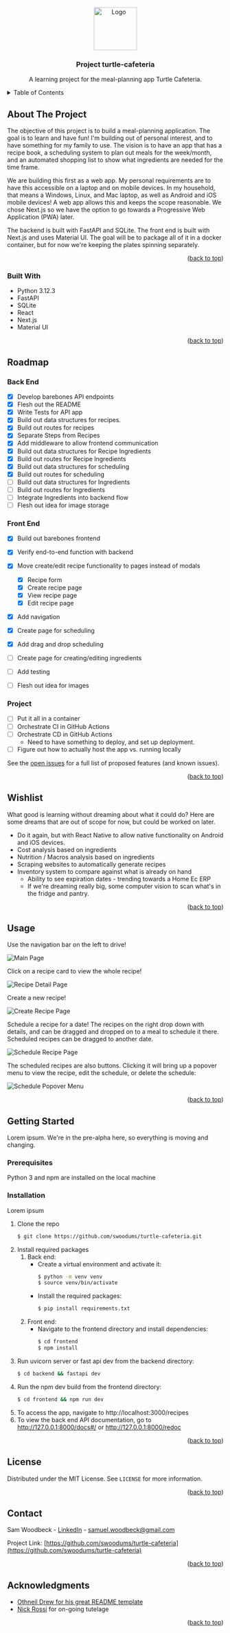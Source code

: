 <a id="readme-top"></a>
<!--
*** With gratitude, from https://github.com/othneildrew/Best-README-Template/ 
*** Thanks for checking out the Best-README-Template. If you have a suggestion
*** that would make this better, please fork the repo and create a pull request
*** or simply open an issue with the tag "enhancement".
*** Don't forget to give the project a star!
*** Thanks again! Now go create something AMAZING! :D
-->




<!-- PROJECT LOGO -->
<br />
<div align="center">
    <div>
        <a href="https://github.com/swoodums/turtle-cafeteria">
            <img src="images/turtle_burger.png" alt="Logo" width="100px">
        </a>
    </div>
    
<h3 align="center">Project turtle-cafeteria</h3>
    <p align="center">
        A learning project for the meal-planning app Turtle Cafeteria.
        <br />
    </p>
</div>



<!-- TABLE OF CONTENTS -->
<details>
  <summary>Table of Contents</summary>
  <ol>
    <li>
      <a href="#about-the-project">About The Project</a>
      <ul>
        <li><a href="#built-with">Built With</a></li>
      </ul>
    </li>
    <li>
      <a href="#getting-started">Getting Started</a>
      <ul>
        <li><a href="#prerequisites">Prerequisites</a></li>
        <li><a href="#installation">Installation</a></li>
      </ul>
    </li>
    <li><a href="#usage">Usage</a></li>
    <li><a href="#roadmap">Roadmap</a></li>
    <li><a href="#wishlist">Wishlist</a></li>
    <li><a href="#license">License</a></li>
    <li><a href="#contact">Contact</a></li>
    <li><a href="#acknowledgments">Acknowledgments</a></li>
  </ol>
</details>



<!-- ABOUT THE PROJECT -->
## About The Project

<!-- ![Product Name Screen Shot][product-screenshot] -->

The objective of this project is to build  a meal-planning application.  The goal is to learn and have fun!  I'm building out of personal interest, and to have something for my family to use.  The vision is to have an app that has a recipe book, a scheduling system to plan out meals for the week/month, and an automated shopping list to show what ingredients are needed for the time frame.

We are building this first as a web app.  My personal requirements are to have this accessible on a laptop and on mobile devices.  In my household, that means a Windows, Linux, and Mac laptop, as well as Android and iOS mobile devices!  A web app allows this and keeps the scope reasonable.  We chose Next.js so we have the option to go towards a Progressive Web Application (PWA) later.

The backend is built with FastAPI and SQLite.  The front end is built with Next.js and uses Material UI.  The goal will be to package all of it in a docker container, but for now we're keeping the plates spinning separately.

<p align="right">(<a href="#readme-top">back to top</a>)</p>



### Built With

* Python 3.12.3
* FastAPI
* SQLite
* React
* Next.js
* Material UI

<p align="right">(<a href="#readme-top">back to top</a>)</p>

<!-- ROADMAP -->
## Roadmap

### Back End
- [x] Develop barebones API endpoints
- [x] Flesh out the README
- [x] Write Tests for API app
- [x] Build out data structures for recipes.
- [x] Build out routes for recipes
- [x] Separate Steps from Recipes
- [x] Add middleware to allow frontend communication
- [x] Build out data structures for Recipe Ingredients
- [x] Build out routes for Recipe Ingredients
- [x] Build out data structures for scheduling
- [x] Build out routes for scheduling
- [ ] Build out data structures for Ingredients
- [ ] Build out routes for Ingredients
- [ ] Integrate Ingredients into backend flow
- [ ] Flesh out idea for image storage

### Front End
- [x] Build out barebones frontend
- [x] Verify end-to-end function with backend
- [x] Move create/edit recipe functionality to pages instead of modals
  - [x] Recipe form
  - [x] Create recipe page
  - [x] View recipe page
  - [x] Edit recipe page
- [x] Add navigation
- [x] Create page for scheduling
- [x] Add drag and drop scheduling
- [ ] Create page for creating/editing ingredients
- [ ] Add testing
- [ ] Flesh out idea for images


### Project
- [ ] Put it all in a container
- [ ] Orchestrate CI in GitHub Actions
- [ ] Orchestrate CD in GitHub Actions
    - Need to have something to deploy, and set up deployment.
- [ ] Figure out how to actually host the app vs. running locally

See the [open issues](https://github.com/swoodums/turtle-cafeteria/issues) for a full list of proposed features (and known issues).

<p align="right">(<a href="#readme-top">back to top</a>)</p>

<!-- WISHLIST -->
## Wishlist

What good is learning without dreaming about what it could do?  Here are some dreams that are out of scope for now, but could be worked on later.
* Do it again, but with React Native to allow native functionality on Android and iOS devices.
* Cost analysis based on ingredients
* Nutrition / Macros analysis based on ingredients
* Scraping websites to automatically generate recipes
* Inventory system to compare against what is already on hand
  * Ability to see expiration dates - trending towards a Home Ec ERP
  * If we're dreaming really big, some computer vision to scan what's in the fridge and pantry.

<p align="right">(<a href="#readme-top">back to top</a>)</p>

<!-- USAGE EXAMPLES -->
## Usage

Use the navigation bar on the left to drive!

<img src="images/recipe-page.png" alt="Main Page">

Click on a recipe card to view the whole recipe!

<img src="images/recipe-detail.png" alt="Recipe Detail Page">

Create a new recipe!

<img src="images/create_recipe.png" alt="Create Recipe Page">

Schedule a recipe for a date!  The recipes on the right drop down with details, and can be dragged and dropped on to a meal to schedule it there.  Scheduled recipes can be dragged to another date.

<img src="images/schedule_recipe.png" alt="Schedule Recipe Page">

The scheduled recipes are also buttons.  Clicking it will bring up a popover menu to view the recipe, edit the schedule, or delete the schedule:

<img src="images/schedule_popover_menu.png" alt="Schedule Popover Menu">

<!-- _For more examples, please refer to the [Documentation](https://example.com)_ -->

<p align="right">(<a href="#readme-top">back to top</a>)</p>

<!-- GETTING STARTED -->
## Getting Started

Lorem ipsum.  We're in the pre-alpha here, so everything is moving and changing.

### Prerequisites

Python 3 and npm are installed on the local machine

### Installation

Lorem ipsum

1. Clone the repo
   ```bash
   $ git clone https://github.com/swoodums/turtle-cafeteria.git
   ```
2. Install required packages
   1. Back end:
      - Create a virtual environment and activate it:
         ```bash
         $ python -m venv venv
         $ source venv/bin/activate
         ```
      - Install the required packages:
         ```bash
         $ pip install requirements.txt
         ```
   2. Front end:
      - Navigate to the frontend directory and install dependencies:
         ```bash
         $ cd frontend
         $ npm install
         ```
3. Run uvicorn server or fast api dev from the backend directory:
    ```bash
    $ cd backend && fastapi dev
    ```
4. Run the npm dev build from the frontend directory:
    ```bash
    $ cd frontend && npm run dev
    ```
5. To access the app, navigate to http://localhost:3000/recipes
6. To view the back end API documentation, go to http://127.0.0.1:8000/docs#/ or http://127.0.0.1:8000/redoc

<p align="right">(<a href="#readme-top">back to top</a>)</p>

<!-- LICENSE -->
## License

Distributed under the MIT License. See `LICENSE` for more information.

<p align="right">(<a href="#readme-top">back to top</a>)</p>



<!-- CONTACT -->
## Contact

Sam Woodbeck - [LinkedIn](https://www.linkedin.com/in/samuel-woodbeck-25224230) -  samuel.woodbeck@gmail.com

Project Link: [https://github.com/swoodums/turtle-cafeteria](https://github.com/swoodums/turtle-cafeteria)

<p align="right">(<a href="#readme-top">back to top</a>)</p>



<!-- ACKNOWLEDGMENTS -->
## Acknowledgments

* [Othneil Drew for his great README template](https://github.com/othneildrew)
* [Nick Rossi](https://github.com/NicholasARossi) for on-going tutelage

<p align="right">(<a href="#readme-top">back to top</a>)</p>



<!-- MARKDOWN LINKS & IMAGES -->
<!-- https://www.markdownguide.org/basic-syntax/#reference-style-links -->
[product-screenshot]: images/screenshot.png